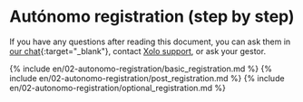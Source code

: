 # Autónomo registration (step by step)

If you have any questions after reading this document, you can ask them in
[our chat](https://bit.ly/it-autonomos-spain-eng){:target="_blank"}, contact [Xolo support](#support-contacts), or
ask your gestor.

{% include en/02-autonomo-registration/basic_registration.md %}
{% include en/02-autonomo-registration/post_registration.md %}
{% include en/02-autonomo-registration/optional_registration.md %}
